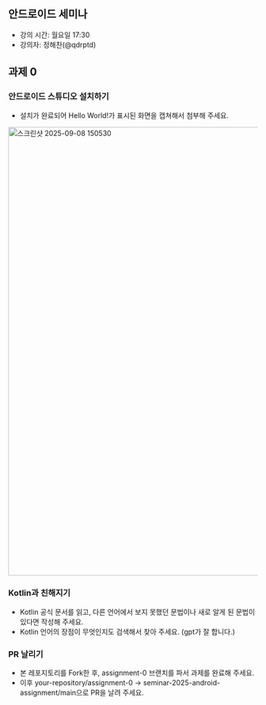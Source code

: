 ## 안드로이드 세미나

- 강의 시간: 월요일 17:30
- 강의자: 정해찬(@qdrptd)



## 과제 0

### 안드로이드 스튜디오 설치하기
- 설치가 완료되어 Hello World!가 표시된 화면을 캡쳐해서 첨부해 주세요.
<img width="690" height="907" alt="스크린샷 2025-09-08 150530" src="https://github.com/user-attachments/assets/bc657439-afcc-4f89-b2c2-d66ce6564cad" />


### Kotlin과 친해지기
- Kotlin 공식 문서를 읽고, 다른 언어에서 보지 못했던 문법이나 새로 알게 된 문법이 있다면 작성해 주세요.
- Kotlin 언어의 장점이 무엇인지도 검색해서 찾아 주세요. (gpt가 잘 합니다.)

### PR 날리기
- 본 레포지토리를 Fork한 후, assignment-0 브랜치를 파서 과제를 완료해 주세요.
- 이후 your-repository/assignment-0 -> seminar-2025-android-assignment/main으로 PR을 날려 주세요.
